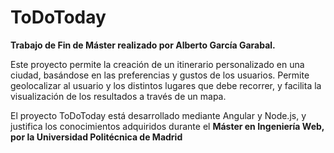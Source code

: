 # ToDoToday

**Trabajo de Fin de Máster realizado por Alberto García Garabal.**

Este proyecto permite la creación de un itinerario personalizado en una ciudad, basándose en las preferencias y gustos de los usuarios. Permite geolocalizar al usuario y los distintos lugares que debe recorrer, y facilita la visualización de los resultados a través de un mapa.

El proyecto ToDoToday está desarrollado mediante Angular y Node.js, y justifica los conocimientos adquiridos durante el **Máster en Ingeniería Web, por la Universidad Politécnica de Madrid** 
